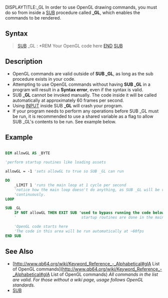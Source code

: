 DISPLAYTITLE:_GL
In order to use OpenGL drawing commands, you must do so from inside a [SUB](SUB) procedure called **_GL**, which enables the commands to be rendered.


## Syntax

> [SUB](SUB) _GL
> : *REM Your OpenGL code here
>  [END](END) [SUB](SUB)

## Description

* OpenGL commands are valid outside of **SUB _GL**, as long as the sub procedure exists in your code.
* Attempting to use OpenGL commands without having **SUB _GL** in a program will result in a **Syntax error**, even if the syntax is valid.
* SUB **_GL** cannot be invoked manually. The code inside it will be called automatically at approximately 60 frames per second.
* Using [INPUT](INPUT) inside SUB **_GL** will crash your program.
* If your program needs to perform any operations before SUB _GL must be run, it is recommended to use a shared variable as a flag to allow SUB _GL's contents to be run. See example below.


## Example



```vb

DIM allowGL AS _BYTE

'perform startup routines like loading assets

allowGL = -1 'sets allowGL to true so SUB _GL can run

DO
    _LIMIT 1 'runs the main loop at 1 cycle per second
    'notice how the main loop doesn't do anything, as SUB _GL will be running
    'continuously.
LOOP

SUB _GL
    IF NOT allowGL THEN EXIT SUB 'used to bypass running the code below until
    '                             startup routines are done in the main module

    'OpenGL code starts here
    'The code in this area will be run automatically at ~60fps
END SUB 

```


## See Also

* [http://www.qb64.org/wiki/Keyword_Reference_-_Alphabetical#glA List of OpenGL commands](http://www.qb64.org/wiki/Keyword_Reference_-_Alphabetical#glA List of OpenGL commands) *All commands in the list are valid. For those without a wiki page, usage follows OpenGL standards.*
* [SUB](SUB)




